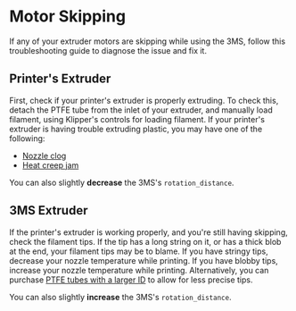 # Motor Skipping

If any of your extruder motors are skipping while using the 3MS, follow this troubleshooting guide to diagnose the issue and fix it.

## Printer's Extruder

First, check if your printer's extruder is properly extruding. To check this, detach the PTFE tube from the inlet of your extruder, and manually load filament, using Klipper's controls for loading filament. If your printer's extruder is having trouble extruding plastic, you may have one of the following:

- [Nozzle clog](https://all3dp.com/2/3d-printer-nozzle-cleaning-the-easiest-way-to-do-it/)
- [Heat creep jam](https://all3dp.com/2/3d-printer-heat-creep/)

You can also slightly **decrease** the 3MS's `rotation_distance`.

## 3MS Extruder

If the printer's extruder is working properly, and you're still having skipping, check the filament tips. If the tip has a long string on it, or has a thick blob at the end, your filament tips may be to blame. If you have stringy tips, decrease your nozzle temperature while printing. If you have blobby tips, increase your nozzle temperature while printing. Alternatively, you can purchase [PTFE tubes with a larger ID](https://a.co/d/7o45tW5) to allow for less precise tips.

You can also slightly **increase** the 3MS's `rotation_distance`.
